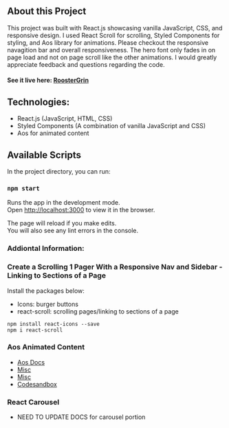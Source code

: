 ## About this Project

This project was built with React.js showcasing vanilla JavaScript, CSS, and responsive design. I used React Scroll for scrolling, Styled Components for styling, and Aos library for animations. Please checkout the responsive navagition bar and overall responsiveness. The hero font only fades in on page load and not on page scroll like the other animations. I would greatly appreciate feedback and questions regarding the code.

#### See it live here: [RoosterGrin](https://roostergrin.netlify.app/)

## Technologies:

- React.js (JavaScript, HTML, CSS)
- Styled Components (A combination of vanilla JavaScript and CSS)
- Aos for animated content

## Available Scripts

In the project directory, you can run:

### `npm start`

Runs the app in the development mode.\
Open [http://localhost:3000](http://localhost:3000) to view it in the browser.

The page will reload if you make edits.\
You will also see any lint errors in the console.

### Addiontal Information:

### Create a Scrolling 1 Pager With a Responsive Nav and Sidebar - Linking to Sections of a Page

Install the packages below:

- Icons: burger buttons
- react-scroll: scrolling pages/linking to sections of a page

```
npm install react-icons --save
npm i react-scroll
```

### Aos Animated Content

- [Aos Docs](https://github.com/michalsnik/aos)
- [Misc](https://www.youtube.com/watch?v=JcHLxzrsRS4)
- [Misc](https://www.youtube.com/watch?v=eZT-OrhxiMY&t=27s)
- [Codesandbox](https://codesandbox.io/s/logrocket-svg-tutorial-starter-9per3?file=/index.html:150-219)

### React Carousel
- NEED TO UPDATE DOCS for carousel portion
